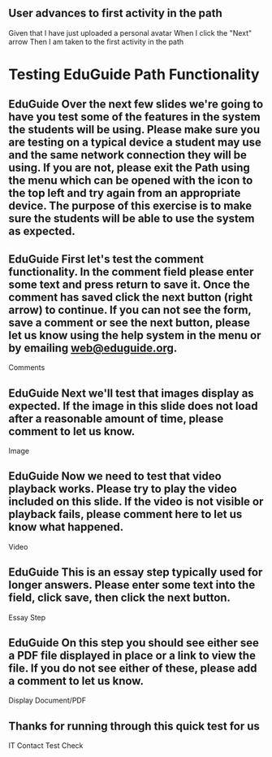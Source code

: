 ## User advances to first activity in the path

Given that I have just uploaded a personal avatar
When I click the "Next" arrow
Then I am taken to the first activity in the path

###

# Testing EduGuide Path Functionality

## EduGuide Over the next few slides we're going to have you test some of the features in the system the students will be using. Please make sure you are testing on a typical device a student may use and the same network connection they will be using. If you are not, please exit the Path using the menu which can be opened with the icon to the top left and try again from an appropriate device. The purpose of this exercise is to make sure the students will be able to use the system as expected.

## EduGuide First let's test the comment functionality. In the comment field please enter some text and press return to save it. Once the comment has saved click the next button (right arrow) to continue. If you can not see the form, save a comment or see the next button, please let us know using the help system in the menu or by emailing web@eduguide.org.

Comments

## EduGuide Next we'll test that images display as expected. If the image in this slide does not load after a reasonable amount of time, please comment to let us know.

Image

## EduGuide Now we need to test that video playback works. Please try to play the video included on this slide. If the video is not visible or playback fails, please comment here to let us know what happened.

Video

## EduGuide This is an essay step typically used for longer answers. Please enter some text into the field, click save, then click the next button.

Essay Step

## EduGuide On this step you should see either see a PDF file displayed in place or a link to view the file. If you do not see either of these, please add a comment to let us know.

Display Document/PDF

## Thanks for running through this quick test for us

IT Contact Test Check

